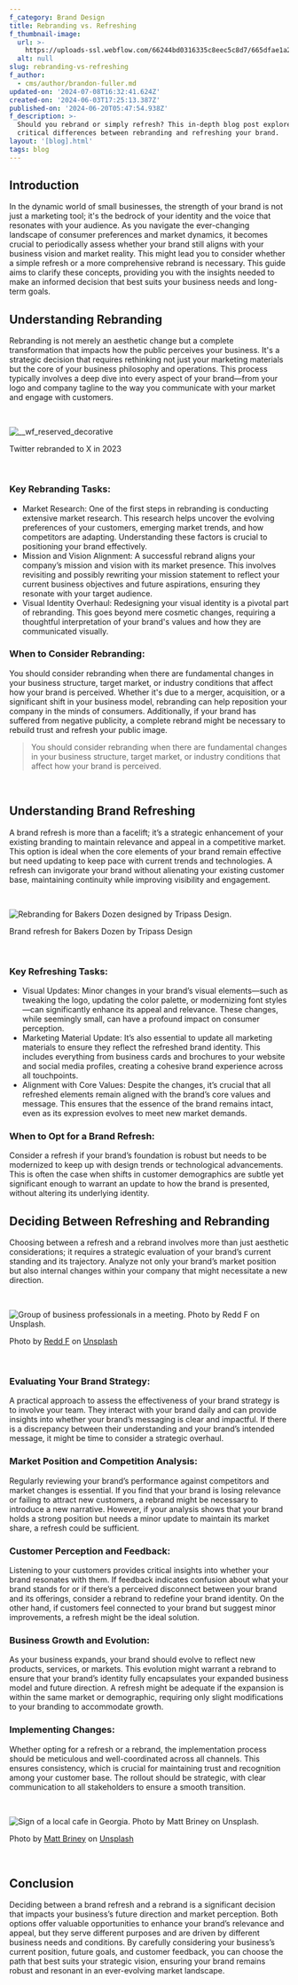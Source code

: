 ```yaml
---
f_category: Brand Design
title: Rebranding vs. Refreshing
f_thumbnail-image:
  url: >-
    https://uploads-ssl.webflow.com/66244bd0316335c8eec5c8d7/665dfae1a221ecb71790fd5d_thumbnail_image.webp
  alt: null
slug: rebranding-vs-refreshing
f_author:
  - cms/author/brandon-fuller.md
updated-on: '2024-07-08T16:32:41.624Z'
created-on: '2024-06-03T17:25:13.387Z'
published-on: '2024-06-20T05:47:54.938Z'
f_description: >-
  Should you rebrand or simply refresh? This in-depth blog post explores the
  critical differences between rebranding and refreshing your brand.
layout: '[blog].html'
tags: blog
---
```


Introduction
------------

In the dynamic world of small businesses, the strength of your brand is not just a marketing tool; it's the bedrock of your identity and the voice that resonates with your audience. As you navigate the ever-changing landscape of consumer preferences and market dynamics, it becomes crucial to periodically assess whether your brand still aligns with your business vision and market reality. This might lead you to consider whether a simple refresh or a more comprehensive rebrand is necessary. This guide aims to clarify these concepts, providing you with the insights needed to make an informed decision that best suits your business needs and long-term goals.

Understanding Rebranding
------------------------

Rebranding is not merely an aesthetic change but a complete transformation that impacts how the public perceives your business. It's a strategic decision that requires rethinking not just your marketing materials but the core of your business philosophy and operations. This process typically involves a deep dive into every aspect of your brand—from your logo and company tagline to the way you communicate with your market and engage with customers.

‍

![__wf_reserved_decorative](https://uploads-ssl.webflow.com/66244bd0316335c8eec5c8d7/665dfb6526741ce6ca584c1c_twitter%20to%20x%20rebrand.webp)

Twitter rebranded to X in 2023

‍

### Key Rebranding Tasks:

*   Market Research: One of the first steps in rebranding is conducting extensive market research. This research helps uncover the evolving preferences of your customers, emerging market trends, and how competitors are adapting. Understanding these factors is crucial to positioning your brand effectively.
*   Mission and Vision Alignment: A successful rebrand aligns your company’s mission and vision with its market presence. This involves revisiting and possibly rewriting your mission statement to reflect your current business objectives and future aspirations, ensuring they resonate with your target audience.
*   Visual Identity Overhaul: Redesigning your visual identity is a pivotal part of rebranding. This goes beyond mere cosmetic changes, requiring a thoughtful interpretation of your brand's values and how they are communicated visually.

### When to Consider Rebranding:

You should consider rebranding when there are fundamental changes in your business structure, target market, or industry conditions that affect how your brand is perceived. Whether it's due to a merger, acquisition, or a significant shift in your business model, rebranding can help reposition your company in the minds of consumers. Additionally, if your brand has suffered from negative publicity, a complete rebrand might be necessary to rebuild trust and refresh your public image.

> You should consider rebranding when there are fundamental changes in your business structure, target market, or industry conditions that affect how your brand is perceived.

‍

Understanding Brand Refreshing
------------------------------

A brand refresh is more than a facelift; it’s a strategic enhancement of your existing branding to maintain relevance and appeal in a competitive market. This option is ideal when the core elements of your brand remain effective but need updating to keep pace with current trends and technologies. A refresh can invigorate your brand without alienating your existing customer base, maintaining continuity while improving visibility and engagement.

‍

![Rebranding for Bakers Dozen designed by Tripass Design.](https://uploads-ssl.webflow.com/66244bd0316335c8eec5c8d7/665dfbbf66075671d022704e_bakers%20dozen%20refresh.webp)

Brand refresh for Bakers Dozen by Tripass Design

‍

### Key Refreshing Tasks:

*   Visual Updates: Minor changes in your brand’s visual elements—such as tweaking the logo, updating the color palette, or modernizing font styles—can significantly enhance its appeal and relevance. These changes, while seemingly small, can have a profound impact on consumer perception.
*   Marketing Material Update: It’s also essential to update all marketing materials to ensure they reflect the refreshed brand identity. This includes everything from business cards and brochures to your website and social media profiles, creating a cohesive brand experience across all touchpoints.
*   Alignment with Core Values: Despite the changes, it’s crucial that all refreshed elements remain aligned with the brand’s core values and message. This ensures that the essence of the brand remains intact, even as its expression evolves to meet new market demands.

### When to Opt for a Brand Refresh:

Consider a refresh if your brand’s foundation is robust but needs to be modernized to keep up with design trends or technological advancements. This is often the case when shifts in customer demographics are subtle yet significant enough to warrant an update to how the brand is presented, without altering its underlying identity.

Deciding Between Refreshing and Rebranding
------------------------------------------

Choosing between a refresh and a rebrand involves more than just aesthetic considerations; it requires a strategic evaluation of your brand’s current standing and its trajectory. Analyze not only your brand’s market position but also internal changes within your company that might necessitate a new direction.

‍

![Group of business professionals in a meeting. Photo by Redd F on Unsplash.](https://uploads-ssl.webflow.com/66244bd0316335c8eec5c8d7/665dfbfedd8601b2d13a54e9_Photo%20by%20Redd%20F%20on%20Unsplash.webp)

Photo by [Redd F](https://unsplash.com/@raddfilms?utm_content=creditCopyText&utm_medium=referral&utm_source=unsplash) on [Unsplash](https://unsplash.com/photos/talking-people-sitting-beside-table-PTRzqc_h1r4?utm_content=creditCopyText&utm_medium=referral&utm_source=unsplash)

‍

### Evaluating Your Brand Strategy:

A practical approach to assess the effectiveness of your brand strategy is to involve your team. They interact with your brand daily and can provide insights into whether your brand’s messaging is clear and impactful. If there is a discrepancy between their understanding and your brand’s intended message, it might be time to consider a strategic overhaul.

### Market Position and Competition Analysis:

Regularly reviewing your brand’s performance against competitors and market changes is essential. If you find that your brand is losing relevance or failing to attract new customers, a rebrand might be necessary to introduce a new narrative. However, if your analysis shows that your brand holds a strong position but needs a minor update to maintain its market share, a refresh could be sufficient.

### Customer Perception and Feedback:

Listening to your customers provides critical insights into whether your brand resonates with them. If feedback indicates confusion about what your brand stands for or if there’s a perceived disconnect between your brand and its offerings, consider a rebrand to redefine your brand identity. On the other hand, if customers feel connected to your brand but suggest minor improvements, a refresh might be the ideal solution.

### Business Growth and Evolution:

As your business expands, your brand should evolve to reflect new products, services, or markets. This evolution might warrant a rebrand to ensure that your brand’s identity fully encapsulates your expanded business model and future direction. A refresh might be adequate if the expansion is within the same market or demographic, requiring only slight modifications to your branding to accommodate growth.

### Implementing Changes:

Whether opting for a refresh or a rebrand, the implementation process should be meticulous and well-coordinated across all channels. This ensures consistency, which is crucial for maintaining trust and recognition among your customer base. The rollout should be strategic, with clear communication to all stakeholders to ensure a smooth transition.

‍

![Sign of a local cafe in Georgia. Photo by Matt Briney on Unsplash.](https://uploads-ssl.webflow.com/66244bd0316335c8eec5c8d7/665dfc3b538d18a0ce81ed28_Photo%20by%20Matt%20Briney%20on%20Unsplash.webp)

Photo by [Matt Briney](https://unsplash.com/@mbriney?utm_content=creditCopyText&utm_medium=referral&utm_source=unsplash) on [Unsplash](https://unsplash.com/photos/collins-quarter-signage-during-daytime-yKHeHJVFKVk?utm_content=creditCopyText&utm_medium=referral&utm_source=unsplash)

‍

Conclusion
----------

Deciding between a brand refresh and a rebrand is a significant decision that impacts your business’s future direction and market perception. Both options offer valuable opportunities to enhance your brand’s relevance and appeal, but they serve different purposes and are driven by different business needs and conditions. By carefully considering your business’s current position, future goals, and customer feedback, you can choose the path that best suits your strategic vision, ensuring your brand remains robust and resonant in an ever-evolving market landscape.

